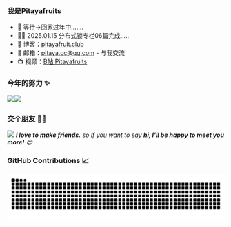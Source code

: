 ### 我是Pitayafruits

- :dog: 等待->回家过年中.......
- :man_technologist: 2025.01.15 分布式锁专栏06篇完成.....
- :pencil: 博客：[pitayafruit.club](https://juejin.cn/user/4095037267779687)
- :love_letter: 邮箱：[pitaya.cc@qq.com](pitaya.cc@qq.com) - 与我交流
- :tv: 视频：[B站 Pitayafruits](https://space.bilibili.com/1543670243)

### 今年的努力 ✨
<img align="" height="137px" src="https://github-readme-stats.vercel.app/api?username=Pitayafruits&hide_title=true&hide_border=true&show_icons=true&include_all_commits=true&line_height=21&bg_color=0,EC6C6C,FFD479,FFFC79,73FA79&theme=graywhite&locale=cn" /><img align="" height="137px" src="https://github-readme-stats.vercel.app/api/top-langs/?username=Pitayafruits&hide_title=true&hide_border=true&layout=compact&bg_color=0,73FA79,73FDFF,D783FF&theme=graywhite&locale=cn" />

### 交个朋友 👬🏻
<img src="https://media.giphy.com/media/LnQjpWaON8nhr21vNW/giphy.gif" width="60"> <em><b>I love to make friends.</b> so if you want to say <b>hi, I'll be happy to meet you more!</b> 😊</em>

### GitHub Contributions 📈 
<picture>
  <source media="(prefers-color-scheme: dark)" srcset="https://raw.githubusercontent.com/Pitayafruits/Pitayafruits/output/github-contribution-grid-snake-dark.svg">
  <source media="(prefers-color-scheme: light)" srcset="https://raw.githubusercontent.com/Pitayafruits/Pitayafruits/output/github-contribution-grid-snake.svg">
  <img alt="github contribution grid snake animation" src="https://raw.githubusercontent.com/Pitayafruits/Pitayafruits/output/github-contribution-grid-snake.svg">
</picture>
